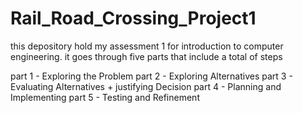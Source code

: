 # Rail_Road_Crossing_Project1
this depository hold my assessment 1 for introduction to computer engineering.
it goes through five parts that include a total of steps 

part 1 - Exploring the Problem
part 2 - Exploring Alternatives
part 3 - Evaluating Alternatives + justifying Decision
part 4 - Planning and Implementing
part 5 - Testing and Refinement
